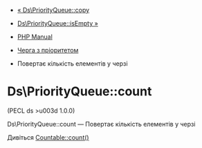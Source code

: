- [« Ds\PriorityQueue::copy](ds-priorityqueue.copy.md)
- [Ds\PriorityQueue::isEmpty »](ds-priorityqueue.isempty.md)

- [PHP Manual](index.md)
- [Черга з пріоритетом](class.ds-priorityqueue.md)
- Повертає кількість елементів у черзі

# Ds\PriorityQueue::count

(PECL ds \>u003d 1.0.0)

Ds\PriorityQueue::count — Повертає кількість елементів у черзі

Дивіться [Countable::count()](countable.count.md)
